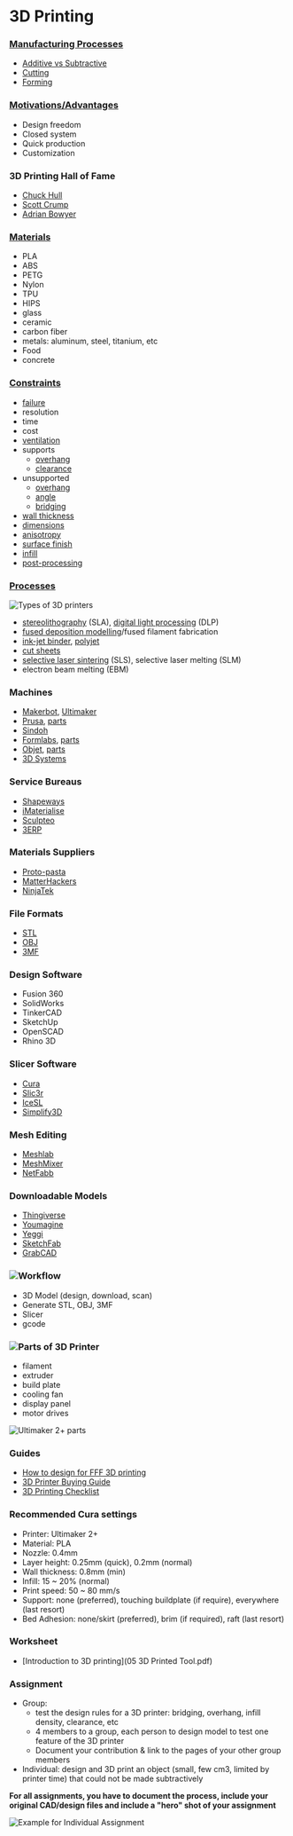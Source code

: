 # 3D Printing
### [Manufacturing Processes](https://en.wikipedia.org/wiki/List_of_manufacturing_processes)
* [Additive vs Subtractive](https://all3dp.com/2/additive-vs-subtractive-manufacturing-simply-explained/)
* [Cutting](https://en.wikipedia.org/wiki/Cutting)
* [Forming](https://www.corrosionpedia.com/definition/4700/forming)

### [Motivations/Advantages](https://www.3dhubs.com/knowledge-base/advantages-3d-printing/)
* Design freedom
* Closed system
* Quick production
* Customization

### 3D Printing Hall of Fame
* [Chuck Hull](http://www.cnn.com/2014/02/13/tech/innovation/the-night-i-invented-3d-printing-chuck-hall/)
* [Scott Crump](https://www.computerhope.com/people/s_scott_crump.htm)
* [Adrian Bowyer](https://www.revolvy.com/page/Adrian-Bowyer)

### [Materials](https://www.allthat3d.com/3d-printer-filament/)
* PLA
* ABS
* PETG
* Nylon
* TPU
* HIPS
* glass
* ceramic
* carbon fiber
* metals: aluminum, steel, titanium, etc
* Food
* concrete

### [Constraints](http://www.3dbenchy.com/)
* [failure](http://academy.cba.mit.edu/classes/scanning_printing/fail.jpg)
* resolution
* time
* cost
* [ventilation](https://3dprintingcanada.com/blogs/news/the-importance-of-ventilation-and-your-3d-printing-workspace)
* supports
  * [overhang](http://academy.cba.mit.edu/classes/scanning_printing/Prusa/overhang.jpg)
  * [clearance](http://academy.cba.mit.edu/classes/scanning_printing/Prusa/clearance.jpg)
* unsupported
  * [overhang](http://academy.cba.mit.edu/classes/scanning_printing/Prusa/angle.jpg)
  * [angle](http://academy.cba.mit.edu/classes/scanning_printing/Prusa/angle.jpg)
  * [bridging](http://academy.cba.mit.edu/classes/scanning_printing/Prusa/bridging.jpg)
* [wall thickness](http://academy.cba.mit.edu/classes/scanning_printing/Prusa/thickness.jpg)
* [dimensions](http://academy.cba.mit.edu/classes/scanning_printing/Prusa/dimension.jpg)
* [anisotropy](http://academy.cba.mit.edu/classes/scanning_printing/Prusa/anisotropy.jpg)
* [surface finish](http://academy.cba.mit.edu/classes/scanning_printing/Prusa/finish.jpg)
* [infill](http://academy.cba.mit.edu/classes/scanning_printing/Prusa/infill.jpg)
* [post-processing](http://www.smooth-on.com/Epoxy-Coatings-XTC/c1397_1429/index.html)

### [Processes](http://3dprintingfromscratch.com/common/types-of-3d-printers-or-3d-printing-technologies-overview/)
![Types of 3D printers](../images/05_processes.JPG)
* [stereolithography](http://www.3dsystems.com/3d-printers) (SLA), [digital light processing](https://all3dp.com/2/what-is-a-dlp-3d-printer-3d-printing-simply-explained/) (DLP)
* [fused deposition modelling](http://www.stratasys.com/3d-printers)/fused filament fabrication
* [ink-jet binder](http://www.3dsystems.com/3d-printers/personal/overview), [polyjet](https://www.stratasys.com/polyjet-technology)
* [cut sheets](http://www.mcortechnologies.com/)
* [selective laser sintering](https://www.eos.info/systems_solutions/metal/systems_equipment) (SLS), selective laser melting (SLM)
* electron beam melting (EBM)

### Machines
* [Makerbot](https://www.makerbot.com/), [Ultimaker](https://ultimaker.com/)
* [Prusa](https://www.prusa3d.com/), [parts](http://academy.cba.mit.edu/classes/scanning_printing/Prusa/index.html)
* [Sindoh](http://3dprinter.sindoh.com/)
* [Formlabs](http://formlabs.com/), [parts](http://academy.cba.mit.edu/classes/scanning_printing/Form3/index.html)
* [Objet](https://www.stratasys.com/3d-printers/objet260-connex3), [parts](http://academy.cba.mit.edu/classes/scanning_printing/C260/index.html)
* [3D Systems](https://www.3dsystems.com/)

### Service Bureaus
* [Shapeways](https://www.shapeways.com/)
* [iMaterialise](https://i.materialise.com/en)
* [Sculpteo](https://www.sculpteo.com/en/)
* [3ERP](https://www.3erp.com/)

### Materials Suppliers
* [Proto-pasta](https://www.proto-pasta.com/)
* [MatterHackers](https://www.matterhackers.com/)
* [NinjaTek](https://ninjatek.com/)

### File Formats
* [STL](https://all3dp.com/what-is-stl-file-format-extension-3d-printing/)
* [OBJ](http://usa.autodesk.com/alias/)
* [3MF](http://www.3mf.io/)

### Design Software
* Fusion 360
* SolidWorks
* TinkerCAD
* SketchUp
* OpenSCAD
* Rhino 3D

### Slicer Software
* [Cura](http://software.ultimaker.com/)
* [Slic3r](http://slic3r.org/)
* [IceSL](https://icesl.loria.fr/)
* [Simplify3D](https://www.simplify3d.com/software/features/)

### Mesh Editing
* [Meshlab](http://www.meshlab.net/)
* [MeshMixer](http://www.meshmixer.com/)
* [NetFabb](https://www.autodesk.com/products/netfabb/overview)

### Downloadable Models
* [Thingiverse](https://www.thingiverse.com/)
* [Youmagine](https://www.youmagine.com/)
* [Yeggi](https://www.yeggi.com/)
* [SketchFab](https://sketchfab.com/)
* [GrabCAD](https://grabcad.com/)

### ![Workflow](../images/05_3dprinting_workflow.jpg)
* 3D Model (design, download, scan)
* Generate STL, OBJ, 3MF
* Slicer
* gcode

### ![Parts of 3D Printer](../images/05_3dprinter_components.jpg)
* filament
* extruder
* build plate
* cooling fan
* display panel
* motor drives

![Ultimaker 2+ parts](../images/05_Ultimaker2.png)

### Guides
* [How to design for FFF 3D printing](https://kea-makerlab.github.io/hello/assets/Ultimaker-guide-how-to-design-for-fff-3d-printing.pdf)
* [3D Printer Buying Guide](https://www.google.com/url?sa=t&rct=j&q=&esrc=s&source=web&cd=1&cad=rja&uact=8&ved=2ahUKEwifgNP60vzlAhXOwjgGHRJPC5EQFjAAegQIAxAB&url=https%3A%2F%2Fall3dp.com%2F1%2Fhow-to-buy-3d-printer-buying-guide%2F&usg=AOvVaw2q9M94jGIaFefjAc9AcRsU)
* [3D Printing Checklist](https://ultimaker.com/en/resources/21909-everyday-3d-printing-checklist)

### Recommended Cura settings
* Printer: Ultimaker 2+
* Material: PLA
* Nozzle: 0.4mm
* Layer height: 0.25mm (quick), 0.2mm (normal)
* Wall thickness: 0.8mm (min)
* Infill: 15 ~ 20% (normal)
* Print speed: 50 ~ 80 mm/s
* Support: none (preferred), touching buildplate (if require), everywhere (last resort)
* Bed Adhesion: none/skirt (preferred), brim (if required), raft (last resort)

### Worksheet
* [Introduction to 3D printing](05 3D Printed Tool.pdf)

### Assignment
* Group: 
  * test the design rules for a 3D printer: bridging, overhang, infill density, clearance, etc
  * 4 members to a group, each person to design model to test one feature of the 3D printer
  * Document your contribution & link to the pages of your other group members
* Individual: design and 3D print an object (small, few cm3, limited by printer time)
         that could not be made subtractively
    
**For all assignments, you have to document the process, include your original CAD/design files and include a "hero" shot of your assignment**

![Example for Individual Assignment](../images/05_ind-assignment.png)
